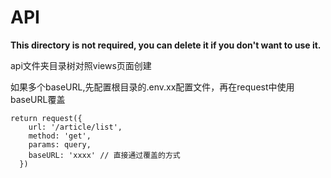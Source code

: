 # API

**This directory is not required, you can delete it if you don't want to use it.**

api文件夹目录树对照views页面创建

如果多个baseURL,先配置根目录的.env.xx配置文件，再在request中使用baseURL覆盖

```
return request({
    url: '/article/list',
    method: 'get',
    params: query,
    baseURL: 'xxxx' // 直接通过覆盖的方式
  })
```